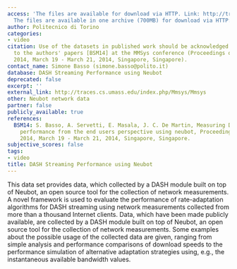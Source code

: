 ```yaml
---
access: 'The files are available for download via HTTP. Link: http://traces.cs.umass.edu/index.php/Mmsys/Mmsys
  The files are available in one archive (700MB) for download via HTTP: Link: http://skuld.cs.umass.edu/traces/mmsys/2014/user02.tar'
author: Politecnico di Torino
categories:
- video
citation: Use of the datasets in published work should be acknowledged by a full citation
  to the authors' papers [BSM14] at the MMSys conference (Proceedings of ACM MMSys
  2014, March 19 - March 21, 2014, Singapore, Singapore).
contact_name: Simone Basso (simone.basso@polito.it)
database: DASH Streaming Performance using Neubot
deprecated: false
excerpt: ''
external_link: http://traces.cs.umass.edu/index.php/Mmsys/Mmsys
other: Neubot network data
partner: false
publicly_available: true
references:
  BSM14: S. Basso, A. Servetti, E. Masala, J. C. De Martin, Measuring DASH streaming
    performance from the end users perspective using neubot, Proceedings of ACM MMSys
    2014, March 19 - March 21, 2014, Singapore, Singapore.
subjective_scores: false
tags:
- video
title: DASH Streaming Performance using Neubot
---
```


This data set provides data, which collected by a DASH module built on top of Neubot, an open source tool for the collection of network measurements. A novel framework is used to evaluate the performance of rate-adaptation algorithms for DASH streaming using network measurements collected from more than a thousand Internet clients. Data, which have been made publicly available, are collected by a DASH module built on top of Neubot, an open source tool for the collection of network measurements. Some examples about the possible usage of the collected data are given, ranging from simple analysis and performance comparisons of download speeds to the performance simulation of alternative adaptation strategies using, e.g., the instantaneous available bandwidth values.
